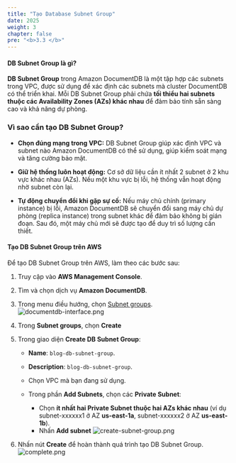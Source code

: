 ```yaml
---
title: "Tạo Database Subnet Group"
date: 2025
weight: 3
chapter: false
pre: "<b>3.3 </b>"
---
```


#### DB Subnet Group là gì?

**DB Subnet Group** trong Amazon DocumentDB là một tập hợp các subnets trong VPC, được sử dụng để xác định các subnets mà cluster DocumentDB có thể triển khai. Mỗi DB Subnet Group phải chứa **tối thiểu hai subnets thuộc các Availability Zones (AZs) khác nhau** để đảm bảo tính sẵn sàng cao và khả năng dự phòng.


### Vì sao cần tạo DB Subnet Group?
- **Chọn đúng mạng trong VPC:** DB Subnet Group giúp xác định VPC và subnet nào Amazon DocumentDB có thể sử dụng, giúp kiểm soát mạng và tăng cường bảo mật.

- **Giữ hệ thống luôn hoạt động:** Cơ sở dữ liệu cần ít nhất 2 subnet ở 2 khu vực khác nhau (AZs). Nếu một khu vực bị lỗi, hệ thống vẫn hoạt động nhờ subnet còn lại.

- **Tự động chuyển đổi khi gặp sự cố:** Nếu máy chủ chính (primary instance) bị lỗi, Amazon DocumentDB sẽ chuyển đổi sang máy chủ dự phòng (replica instance) trong subnet khác để đảm bảo không bị gián đoạn. Sau đó, một máy chủ mới sẽ được tạo để duy trì số lượng cần thiết.

#### Tạo DB Subnet Group trên AWS

Để tạo DB Subnet Group trên AWS, làm theo các bước sau:

1. Truy cập vào **AWS Management Console**.

2. Tìm và chọn dịch vụ **Amazon DocumentDB**.

3. Trong menu điều hướng, chọn [Subnet
   groups](hhttps://ap-southeast-1.console.aws.amazon.com/docdb/home?region=ap-southeast-1#subnetGroups).
   ![documentdb-interface.png](/images/3-create-vpc-instance/3.3-create-db-sg/3.3.1.png)

4. Trong **Subnet groups**, chọn **Create**

5. Trong giao diện **Create DB Subnet Group**:

   - **Name**: `blog-db-subnet-group`.

   - **Description**: `blog-db-subnet-group`.

   - Chọn VPC mà bạn đang sử dụng.

   - Trong phần **Add Subnets**, chọn các **Private Subnet**:
     - Chọn **ít nhất hai Private Subnet thuộc hai AZs khác nhau** (ví dụ subnet-xxxxxx1 ở AZ **us-east-1a**, subnet-xxxxxx2 ở AZ **us-east-1b**).
     - Nhấn **Add subnet**
       ![create-subnet-group.png](/images/3-create-vpc-instance/3.3-create-db-sg/3.3.2.png)

6. Nhấn nút **Create** để hoàn thành quá trình tạo DB Subnet Group.
  ![complete.png](/images/3-create-vpc-instance/3.3-create-db-sg/3.3.3.png)